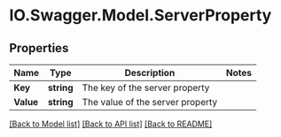 # IO.Swagger.Model.ServerProperty
## Properties

Name | Type | Description | Notes
------------ | ------------- | ------------- | -------------
**Key** | **string** | The key of the server property | 
**Value** | **string** | The value of the server property | 

[[Back to Model list]](../README.md#documentation-for-models) [[Back to API list]](../README.md#documentation-for-api-endpoints) [[Back to README]](../README.md)

